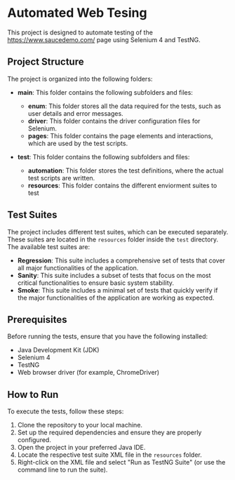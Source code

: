 # Automated Web Tesing

This project is designed to automate testing of the https://www.saucedemo.com/ page using Selenium 4 and TestNG.

## Project Structure

The project is organized into the following folders:

- **main**: This folder contains the following subfolders and files:
  - **enum**: This folder stores all the data required for the tests, such as user details and error messages.
  - **driver**: This folder contains the driver configuration files for Selenium.
  - **pages**: This folder contains the page elements and interactions, which are used by the test scripts.

- **test**: This folder contains the following subfolders and files:
  - **automation**: This folder stores the test definitions, where the actual test scripts are written.
  - **resources**: This folder contains the different enviorment suites to test

## Test Suites

The project includes different test suites, which can be executed separately. These suites are located in the `resources` folder inside the `test` directory. The available test suites are:

- **Regression**: This suite includes a comprehensive set of tests that cover all major functionalities of the application.
- **Sanity**: This suite includes a subset of tests that focus on the most critical functionalities to ensure basic system stability.
- **Smoke**: This suite includes a minimal set of tests that quickly verify if the major functionalities of the application are working as expected.

## Prerequisites

Before running the tests, ensure that you have the following installed:

- Java Development Kit (JDK)
- Selenium 4
- TestNG
- Web browser driver (for example, ChromeDriver)

## How to Run

To execute the tests, follow these steps:

1. Clone the repository to your local machine.
2. Set up the required dependencies and ensure they are properly configured.
3. Open the project in your preferred Java IDE.
4. Locate the respective test suite XML file in the `resources` folder.
5. Right-click on the XML file and select "Run as TestNG Suite" (or use the command line to run the suite).
